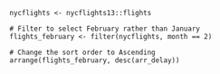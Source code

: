 ```{r prepare-flights}
nycflights <- nycflights13::flights
```

```{r filtered-flights, exercise=TRUE, exercise.setup = "prepare-flights"}
# Filter to select February rather than January
flights_february <- filter(nycflights, month == 2)
```

```{r arrange, exercise=TRUE, exercise.setup = "filtered-flights"}
# Change the sort order to Ascending
arrange(flights_february, desc(arr_delay))
```
